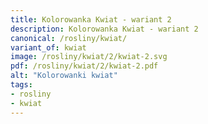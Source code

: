 ```yaml
---
title: Kolorowanka Kwiat - wariant 2
description: Kolorowanka Kwiat - wariant 2
canonical: /rosliny/kwiat/
variant_of: kwiat
image: /rosliny/kwiat/2/kwiat-2.svg
pdf: /rosliny/kwiat/2/kwiat-2.pdf
alt: "Kolorowanki kwiat"
tags:
- rosliny
- kwiat
---
```

